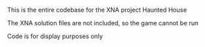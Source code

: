 This is the entire codebase for the XNA project Haunted House

The XNA solution files are not included, so the game cannot be run

Code is for display purposes only